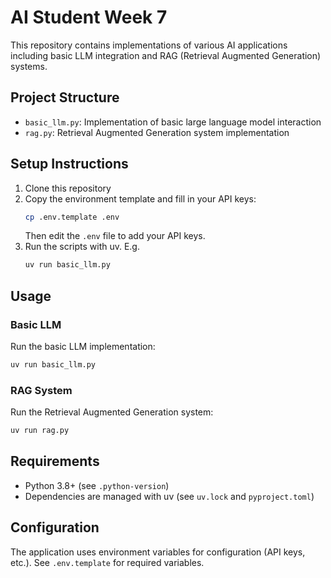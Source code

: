 # AI Student Week 7

This repository contains implementations of various AI applications including basic LLM integration and RAG (Retrieval Augmented Generation) systems.

## Project Structure

- `basic_llm.py`: Implementation of basic large language model interaction
- `rag.py`: Retrieval Augmented Generation system implementation

## Setup Instructions

1. Clone this repository
2. Copy the environment template and fill in your API keys:
   ```bash
   cp .env.template .env
   ```
   Then edit the `.env` file to add your API keys.
3. Run the scripts with uv. E.g.
   ```bash
   uv run basic_llm.py
   ```

## Usage

### Basic LLM

Run the basic LLM implementation:

```bash
uv run basic_llm.py
```

### RAG System

Run the Retrieval Augmented Generation system:

```bash
uv run rag.py
```

## Requirements

- Python 3.8+ (see `.python-version`)
- Dependencies are managed with uv (see `uv.lock` and `pyproject.toml`)

## Configuration

The application uses environment variables for configuration (API keys, etc.). See `.env.template` for required variables. 